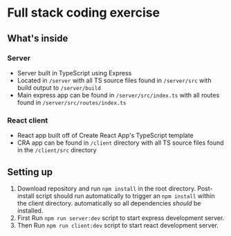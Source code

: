 # Full stack coding exercise

## What's inside

### Server

- Server built in TypeScript using Express
- Located in `/server` with all TS source files found in `/server/src` with build output to `/server/build`
- Main express app can be found in `/server/src/index.ts` with all routes found in `/server/src/routes/index.ts`

### React client

- React app built off of Create React App's TypeScript template
- CRA app can be found in `/client` directory with all TS source files found in the `/client/src` directory

## Setting up

1. Download repository and run `npm install` in the root directory. Post-install script should run automatically to trigger an `npm install` within the client directory. automatically so all dependencies _should_ be installed.
2. First Run `npm run server:dev` script to start express development server.
3. Then Run `npm run client:dev` script to start react development server.
